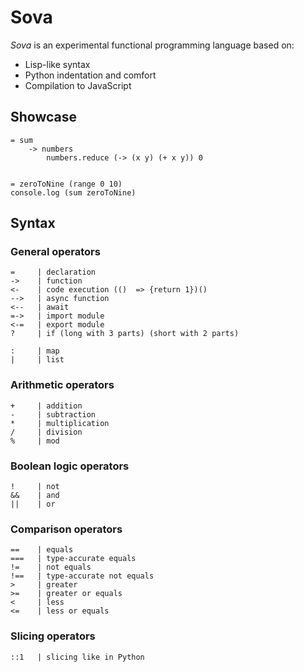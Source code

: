# Sova

<i>Sova</i> is an experimental functional programming language based on:

-   Lisp-like syntax
-   Python indentation and comfort
-   Compilation to JavaScript

## Showcase

```
= sum
    -> numbers
        numbers.reduce (-> (x y) (+ x y)) 0


= zeroToNine (range 0 10)
console.log (sum zeroToNine)
```

## Syntax

### General operators

```
=     | declaration
->    | function
<-    | code execution (()  => {return 1})()
-->   | async function
<--   | await
=->   | import module
<-=   | export module
?     | if (long with 3 parts) (short with 2 parts)

:     | map
|     | list
```

### Arithmetic operators

```
+     | addition
-     | subtraction
*     | multiplication
/     | division
%     | mod
```

### Boolean logic operators

```
!     | not
&&    | and
||    | or
```

### Comparison operators

```
==    | equals
===   | type-accurate equals
!=    | not equals
!==   | type-accurate not equals
>     | greater
>=    | greater or equals
<     | less
<=    | less or equals
```

### Slicing operators

```
::1   | slicing like in Python
```
